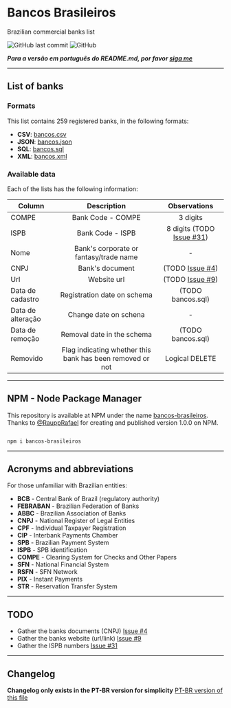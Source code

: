 # Bancos Brasileiros

Brazilian commercial banks list

![GitHub last commit](https://img.shields.io/github/last-commit/guibranco/BancosBrasileiros)
![GitHub](https://img.shields.io/github/license/guibranco/BancosBrasileiros)

***Para a versão em português do README.md, por favor [siga me](https://github.com/guibranco/BancosBrasileiros/blob/master/README.md)***

--- 

## List of banks

### Formats

This list contains 259 registered banks, in the following formats:

- **CSV**: [bancos.csv](https://github.com/guibranco/BancosBrasileiros/blob/master/bancos.csv)
- **JSON**: [bancos.json](https://github.com/guibranco/BancosBrasileiros/blob/master/bancos.json)
- **SQL**: [bancos.sql](https://github.com/guibranco/BancosBrasileiros/blob/master/bancos.sql)
- **XML**: [bancos.xml](https://github.com/guibranco/BancosBrasileiros/blob/master/bancos.xml)

### Available data

Each of the lists has the following information:

| Column | Description | Observations |
|-------------------|:---------------------------------------:|:--------------------------------------------------------------------------:|
| COMPE | Bank Code - COMPE | 3 digits |
| ISPB | Bank Code - ISPB | 8 digits (TODO [Issue #31](https://github.com/guibranco/BancosBrasileiros/issues/31)) |
| Nome | Bank's corporate or fantasy/trade name  | - |
| CNPJ | Bank's document | (TODO [Issue #4](https://github.com/guibranco/BancosBrasileiros/issues/4)) |
| Url  | Website url | (TODO [Issue #9](https://github.com/guibranco/BancosBrasileiros/issues/9)) |
| Data de cadastro | Registration date on schema | (TODO bancos.sql) |
| Data de alteração | Change date on schena | - |
| Data de remoção | Removal date in the schema | (TODO bancos.sql) |
| Removido | Flag indicating whether this bank has been removed or not | Logical DELETE |

---

## NPM - Node Package Manager

This repository is available at NPM under the name [bancos-brasileiros](https://www.npmjs.com/package/bancos-brasileiros).
Thanks to [@RauppRafael](https://github.com/RauppRafael) for creating and published version 1.0.0 on NPM.

```bash

npm i bancos-brasileiros

```

---

## Acronyms and abbreviations

For those unfamiliar with Brazilian entities:

- **BCB** - Central Bank of Brazil (regulatory authority)
- **FEBRABAN** - Brazilian Federation of Banks
- **ABBC** - Brazilian Association of Banks
- **CNPJ** - National Register of Legal Entities
- **CPF** - Individual Taxpayer Registration
- **CIP** - Interbank Payments Chamber
- **SPB** - Brazilian Payment System
- **ISPB** - SPB identification
- **COMPE** - Clearing System for Checks and Other Papers
- **SFN** - National Financial System
- **RSFN** - SFN Network
- **PIX** - Instant Payments
- **STR** - Reservation Transfer System

---

## TODO

- Gather the banks documents (CNPJ) [Issue #4](https://github.com/guibranco/BancosBrasileiros/issues/4)
- Gather the banks website (url/link) [Issue #9](https://github.com/guibranco/BancosBrasileiros/issues/9)
- Gather the ISPB numbers [Issue #31](https://github.com/guibranco/BancosBrasileiros/issues/31)

---

## Changelog

**Changelog only exists in the PT-BR version for simplicity** [PT-BR version of this file](https://github.com/guibranco/BancosBrasileiros/blob/master/README.md)
